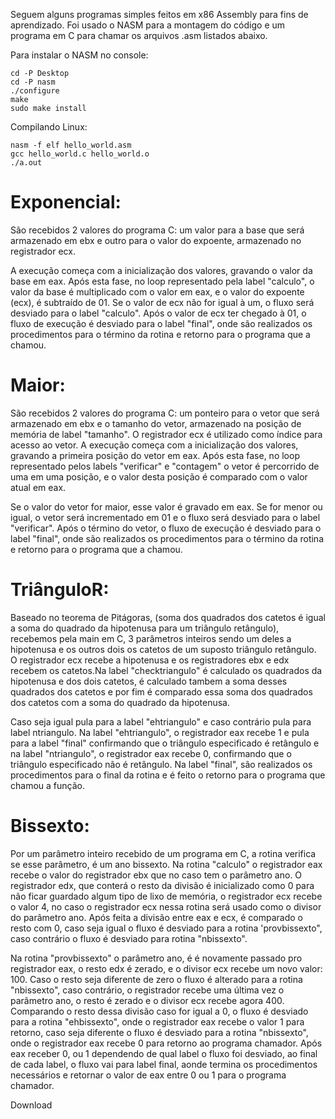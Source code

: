Seguem alguns programas simples feitos em x86 Assembly para fins de aprendizado. Foi usado o NASM para a montagem do código e um programa em C para chamar os arquivos .asm listados abaixo.

Para instalar o NASM no console:
```
cd -P Desktop
cd -P nasm
./configure
make
sudo make install
```

Compilando Linux:
```
nasm -f elf hello_world.asm
gcc hello_world.c hello_world.o
./a.out
```

# Exponencial:

São recebidos 2 valores do programa C: um valor para a base que será armazenado em ebx e outro para o valor do expoente, armazenado no registrador ecx. 

A execução começa com  a inicialização dos valores, gravando o valor da base em eax. Após esta fase, no loop representado pela label "calculo", o valor da base é multiplicado com o valor em eax, e o valor do expoente (ecx), é subtraído de 01. Se o valor de ecx não for igual à um, o fluxo será desviado para o label "calculo". Após o valor de ecx ter chegado à 01, o fluxo de execução é desviado para o label "final", onde são realizados os procedimentos para o término da rotina e retorno para o programa que a chamou.

# Maior:

São recebidos 2 valores do programa C: um ponteiro para o vetor que será armazenado em ebx e o tamanho do vetor, armazenado na posição de memória de label "tamanho". O registrador ecx é utilizado como índice para acesso ao vetor. A execução começa com a inicialização dos valores, gravando a primeira posição do vetor em eax. Após esta fase, no loop representado pelos labels "verificar" e "contagem" o vetor é percorrido de uma em uma posição, e o valor desta posição é comparado com o valor atual em eax. 

Se o valor do vetor for maior, esse valor é gravado em eax. Se for menor ou igual, o vetor será incrementado em 01 e o fluxo será desviado para o label "verificar". Após o término do vetor, o fluxo de execução é desviado para o label "final", onde são realizados os procedimentos para o término da rotina e retorno para o programa que a chamou.
 
# TriânguloR:

Baseado no teorema de Pitágoras, (soma dos quadrados dos catetos é igual a soma do quadrado da hipotenusa para um triângulo retângulo), recebemos pela main em C, 3 parâmetros inteiros sendo um deles a hipotenusa e os outros dois os catetos de um suposto triângulo retângulo. O registrador ecx recebe a hipotenusa e os registradores ebx e edx recebem os catetos.Na label "checktriangulo" é calculado os quadrados da hipotenusa e dos dois catetos, é calculado tambem a soma desses quadrados dos catetos e por fim é comparado essa soma dos quadrados dos catetos com a soma do quadrado da hipotenusa. 

Caso seja igual pula para a label "ehtriangulo" e caso contrário pula para label ntriangulo. Na label "ehtriangulo", o registrador eax recebe 1 e pula para a label "final" confirmando que o triângulo especificado é retângulo e na label "ntriangulo", o registrador eax recebe 0, confirmando que o triângulo especificado não é retângulo. Na label "final", são realizados os procedimentos para o final da rotina e é feito o retorno para o programa que chamou a função. 
 
# Bissexto:

Por um parâmetro inteiro recebido de um programa em C, a rotina verifica se esse parâmetro, é um ano bissexto. Na rotina "calculo" o registrador eax recebe o valor do registrador ebx que no caso tem o parâmetro ano. O registrador edx, que conterá o resto da divisão é inicializado como 0 para não ficar guardado algum tipo de lixo de memória, o registrador ecx recebe o valor 4, no caso o registrador ecx nessa rotina será usado como o divisor do parâmetro ano. Após feita a divisão entre eax e ecx, é comparado o resto com 0, caso seja igual o fluxo é desviado para a rotina 'provbissexto", caso contrário o fluxo é desviado para rotina "nbissexto". 

Na rotina "provbissexto" o parâmetro ano, é é novamente passado pro registrador eax, o resto edx é zerado, e o divisor ecx recebe um novo valor: 100. Caso o resto seja diferente de zero o fluxo é alterado para a rotina "nbissexto", caso contrário, o registrador recebe uma última vez o parâmetro ano, o resto é zerado e o divisor ecx recebe agora 400. Comparando o resto dessa divisão caso for igual a 0, o fluxo é desviado para a rotina "ehbissexto", onde o registrador eax recebe o valor 1 para retorno, caso seja diferente o fluxo é desviado para a rotina "nbissexto", onde o registrador eax recebe 0 para retorno ao programa chamador. Após eax receber 0, ou 1 dependendo de qual label o fluxo foi desviado, ao final de cada label, o fluxo vai para label final, aonde termina os procedimentos necessários e retornar o valor de eax entre 0 ou 1 para o programa chamador.    

Download
